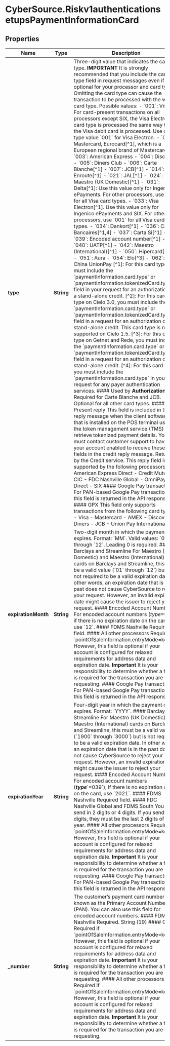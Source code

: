 # CyberSource.Riskv1authenticationsetupsPaymentInformationCard

## Properties
Name | Type | Description | Notes
------------ | ------------- | ------------- | -------------
**type** | **String** | Three-digit value that indicates the card type.  **IMPORTANT** It is strongly recommended that you include the card type field in request messages even if it is optional for your processor and card type. Omitting the card type can cause the transaction to be processed with the wrong card type.  Possible values: - &#x60;001&#x60;: Visa. For card-present transactions on all processors except SIX, the Visa Electron card type is processed the same way that the Visa debit card is processed. Use card type value &#x60;001&#x60; for Visa Electron. - &#x60;002&#x60;: Mastercard, Eurocard[^1], which is a European regional brand of Mastercard. - &#x60;003&#x60;: American Express - &#x60;004&#x60;: Discover - &#x60;005&#x60;: Diners Club - &#x60;006&#x60;: Carte Blanche[^1] - &#x60;007&#x60;: JCB[^1] - &#x60;014&#x60;: Enroute[^1] - &#x60;021&#x60;: JAL[^1] - &#x60;024&#x60;: Maestro (UK Domestic)[^1] - &#x60;031&#x60;: Delta[^1]: Use this value only for Ingenico ePayments. For other processors, use &#x60;001&#x60; for all Visa card types. - &#x60;033&#x60;: Visa Electron[^1]. Use this value only for Ingenico ePayments and SIX. For other processors, use &#x60;001&#x60; for all Visa card types. - &#x60;034&#x60;: Dankort[^1] - &#x60;036&#x60;: Cartes Bancaires[^1,4] - &#x60;037&#x60;: Carta Si[^1] - &#x60;039&#x60;: Encoded account number[^1] - &#x60;040&#x60;: UATP[^1] - &#x60;042&#x60;: Maestro (International)[^1] - &#x60;050&#x60;: Hipercard[^2,3] - &#x60;051&#x60;: Aura - &#x60;054&#x60;: Elo[^3] - &#x60;062&#x60;: China UnionPay  [^1]: For this card type, you must include the &#x60;paymentInformation.card.type&#x60; or &#x60;paymentInformation.tokenizedCard.type&#x60; field in your request for an authorization or a stand-alone credit. [^2]: For this card type on Cielo 3.0, you must include the &#x60;paymentInformation.card.type&#x60; or &#x60;paymentInformation.tokenizedCard.type&#x60; field in a request for an authorization or a stand-alone credit. This card type is not supported on Cielo 1.5. [^3]: For this card type on Getnet and Rede, you must include the &#x60;paymentInformation.card.type&#x60; or &#x60;paymentInformation.tokenizedCard.type&#x60; field in a request for an authorization or a stand-alone credit. [^4]: For this card type, you must include the &#x60;paymentInformation.card.type&#x60; in your request for any payer authentication services.  #### Used by **Authorization** Required for Carte Blanche and JCB. Optional for all other card types.  #### Card Present reply This field is included in the reply message when the client software that is installed on the POS terminal uses the token management service (TMS) to retrieve tokenized payment details. You must contact customer support to have your account enabled to receive these fields in the credit reply message.  Returned by the Credit service.  This reply field is only supported by the following processors: - American Express Direct - Credit Mutuel-CIC - FDC Nashville Global - OmniPay Direct - SIX  #### Google Pay transactions For PAN-based Google Pay transactions, this field is returned in the API response.  #### GPX This field only supports transactions from the following card types: - Visa - Mastercard - AMEX - Discover - Diners - JCB - Union Pay International  | [optional] 
**expirationMonth** | **String** | Two-digit month in which the payment card expires.  Format: &#x60;MM&#x60;.  Valid values: &#x60;01&#x60; through &#x60;12&#x60;. Leading 0 is required.  #### Barclays and Streamline For Maestro (UK Domestic) and Maestro (International) cards on Barclays and Streamline, this must be a valid value (&#x60;01&#x60; through &#x60;12&#x60;) but is not required to be a valid expiration date. In other words, an expiration date that is in the past does not cause CyberSource to reject your request. However, an invalid expiration date might cause the issuer to reject your request.  #### Encoded Account Numbers For encoded account numbers (_type_&#x3D;039), if there is no expiration date on the card, use &#x60;12&#x60;.  #### FDMS Nashville Required field.  #### All other processors Required if &#x60;pointOfSaleInformation.entryMode&#x3D;keyed&#x60;. However, this field is optional if your account is configured for relaxed requirements for address data and expiration date. **Important** It is your responsibility to determine whether a field is required for the transaction you are requesting.  #### Google Pay transactions For PAN-based Google Pay transactions, this field is returned in the API response.  | 
**expirationYear** | **String** | Four-digit year in which the payment card expires.  Format: &#x60;YYYY&#x60;.  #### Barclays and Streamline For Maestro (UK Domestic) and Maestro (International) cards on Barclays and Streamline, this must be a valid value (&#x60;1900&#x60; through &#x60;3000&#x60;) but is not required to be a valid expiration date. In other words, an expiration date that is in the past does not cause CyberSource to reject your request. However, an invalid expiration date might cause the issuer to reject your request.  #### Encoded Account Numbers For encoded account numbers (**_type_**&#x60;&#x3D;039&#x60;), if there is no expiration date on the card, use &#x60;2021&#x60;.  #### FDMS Nashville Required field.  #### FDC Nashville Global and FDMS South You can send in 2 digits or 4 digits. If you send in 2 digits, they must be the last 2 digits of the year.  #### All other processors Required if &#x60;pointOfSaleInformation.entryMode&#x3D;keyed&#x60;. However, this field is optional if your account is configured for relaxed requirements for address data and expiration date. **Important** It is your responsibility to determine whether a field is required for the transaction you are requesting.  #### Google Pay transactions For PAN-based Google Pay transactions, this field is returned in the API response.  | 
**_number** | **String** | The customer’s payment card number, also known as the Primary Account Number (PAN). You can also use this field for encoded account numbers.  #### FDMS Nashville Required. String (19)  #### GPX Required if &#x60;pointOfSaleInformation.entryMode&#x3D;keyed&#x60;. However, this field is optional if your account is configured for relaxed requirements for address data and expiration date. **Important** It is your responsibility to determine whether a field is required for the transaction you are requesting.  #### All other processors Required if &#x60;pointOfSaleInformation.entryMode&#x3D;keyed&#x60;. However, this field is optional if your account is configured for relaxed requirements for address data and expiration date. **Important** It is your responsibility to determine whether a field is required for the transaction you are requesting.  | 


